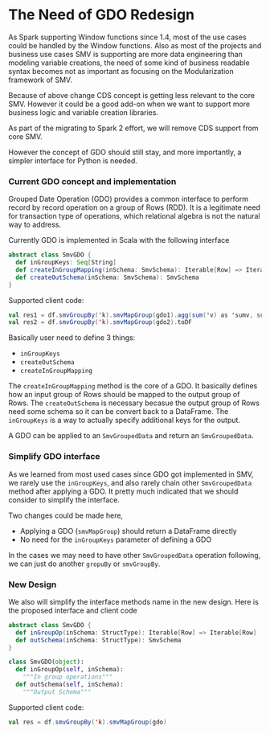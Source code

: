# The Need of GDO Redesign

As Spark supporting Window functions since 1.4, most of the use cases could be handled by
the Window functions. Also as most of the projects and business use cases SMV is supporting
are more data engineering than modeling variable creations, the need of some kind of business
readable syntax becomes not as important as focusing on the Modularization framework of SMV.

Because of above change CDS concept is getting less relevant to the core SMV. However it could
be a good add-on when we want to support more business logic and variable creation libraries.

As part of the migrating to Spark 2 effort, we will remove CDS support from core SMV.

However the concept of GDO should still stay, and more importantly, a simpler interface for
Python is needed.

### Current GDO concept and implementation

Grouped Date Operation (GDO) provides a common interface to perform record by record operation
on a group of Rows (RDD). It is a legitimate need for transaction type of operations, which
relational algebra is not the natural way to address.

Currently GDO is implemented in Scala with the following interface
```scala
abstract class SmvGDO {
  def inGroupKeys: Seq[String]
  def createInGroupMapping(inSchema: SmvSchema): Iterable[Row] => Iterable[Row]
  def createOutSchema(inSchema: SmvSchema): SmvSchema
}
```

Supported client code:
```scala
val res1 = df.smvGroupBy('k).smvMapGroup(gdo1).agg(sum('v) as 'sumv, sum('v2) as 'sumv2)
val res2 = df.smvGroupBy('k).smvMapGroup(gdo2).toDF
```

Basically user need to define 3 things:
* `inGroupKeys`
* `createOutSchema`
* `createInGroupMapping`

The `createInGroupMapping` method is the core of a GDO. It basically defines how an input group
of Rows should be mapped to the output group of Rows.
The `createOutSchema` is necessary becasue the output group of Rows need some schema so it can
be convert back to a DataFrame.
The `inGroupKeys` is a way to actually specify additional keys for the output.

A GDO can be applied to an `SmvGroupedData` and return an `SmvGroupedData`.

### Simplify GDO interface

As we learned from most used cases since GDO got implemented in SMV, we rarely use the `inGroupKeys`,
and also rarely chain other `SmvGroupedData` method after applying a GDO. It pretty much indicated
that we should consider to simplify the interface.

Two changes could be made here,
* Applying a GDO (`smvMapGroup`) should return a DataFrame directly
* No need for the `inGroupKeys` parameter of defining a GDO

In the cases we may need to have other `SmvGroupedData` operation following, we can just do another
`gropuBy` or `smvGroupBy`.

### New Design
We also will simplify the interface methods name in the new design. Here is the proposed
interface and client code
```scala
abstract class SmvGDO {
  def inGroupOp(inSchema: StructType): Iterable[Row] => Iterable[Row]
  def outSchema(inSchema: StructType): SmvSchema
}
```

```python
class SmvGDO(object):
  def inGroupOp(self, inSchema):
    """In group operations"""
  def outSchema(self, inSchema):
    """Output Schema"""
```

Supported client code:
```scala
val res = df.smvGroupBy('k).smvMapGroup(gdo)
```
